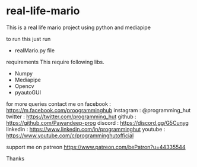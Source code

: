 # real-life-mario
This is a real life mario project using python and mediapipe

to run this just run 
 - realMario.py file
 
 requirements
 This require following libs.
  - Numpy
  - Mediapipe
  - Opencv
  - pyautoGUI
  
 for more queries contact me on 
 facebook : https://m.facebook.com/proogramminghub
instagram : @programming_hut
twitter : https://twitter.com/programming_hut
github : https://github.com/Pawandeep-prog
discord : https://discord.gg/G5Cunyg
linkedin : https://www.linkedin.com/in/programminghut
youtube : https://www.youtube.com/c/programminghutofficial

support me on patreon
https://www.patreon.com/bePatron?u=44335544

Thanks
